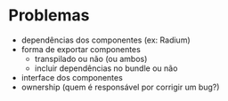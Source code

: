 # Problemas

- dependências dos componentes (ex: Radium) <!-- .element: class="fragment" data-fragment-index="1" -->
- forma de exportar componentes <!-- .element: class="fragment" data-fragment-index="2" -->
  - transpilado ou não (ou ambos)
  - incluir dependências no bundle ou não
- interface dos componentes <!-- .element: class="fragment" data-fragment-index="3" -->
- ownership (quem é responsável por corrigir um bug?) <!-- .element: class="fragment" data-fragment-index="4" -->
